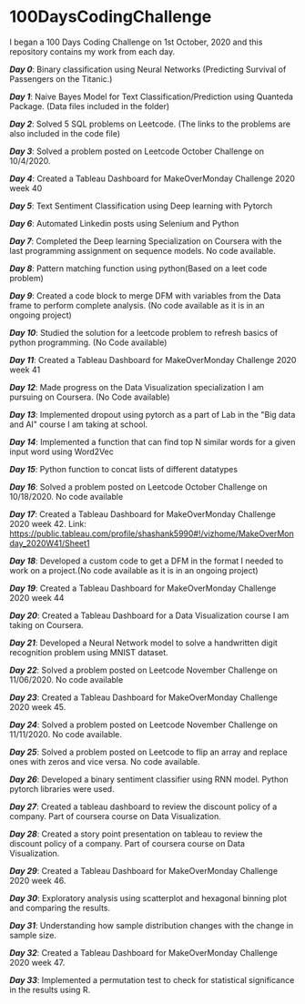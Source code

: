 # 100DaysCodingChallenge
I began a 100 Days Coding Challenge on 1st October, 2020 and this repository contains my work from each day.

*<b>Day 0</b>*: Binary classification using Neural Networks (Predicting Survival of Passengers on the Titanic.)

*<b>Day 1</b>*: Naive Bayes Model for Text Classification/Prediction using Quanteda Package. (Data files included in the folder)

*<b>Day 2</b>*: Solved 5 SQL problems on Leetcode. (The links to the problems are also included in the code file) 

*<b>Day 3</b>*: Solved a problem posted on Leetcode October Challenge on 10/4/2020. 

*<b>Day 4</b>*: Created a Tableau Dashboard for MakeOverMonday Challenge 2020 week 40

*<b>Day 5</b>*: Text Sentiment Classification using Deep learning with Pytorch

*<b>Day 6</b>*: Automated Linkedin posts using Selenium and Python

*<b>Day 7</b>*: Completed the Deep learning Specialization on Coursera with the last programming assignment on sequence models. No code available.

*<b>Day 8</b>*: Pattern matching function using python(Based on a leet code problem)

*<b>Day 9</b>*: Created a code block to merge DFM with variables from the Data frame to perform complete analysis. (No code available as it is in an ongoing project)

*<b>Day 10</b>*: Studied the solution for a leetcode problem to refresh basics of python programming. (No Code available)

*<b>Day 11</b>*: Created a Tableau Dashboard for MakeOverMonday Challenge 2020 week 41

*<b>Day 12</b>*: Made progress on the Data Visualization specialization I am pursuing on Coursera. (No Code available)

*<b>Day 13</b>*: Implemented dropout using pytorch as a part of Lab in the "Big data and AI" course I am taking at school.

*<b>Day 14</b>*: Implemented a function that can find top N similar words for a given input word using Word2Vec

*<b>Day 15</b>*: Python function to concat lists of different datatypes

*<b>Day 16</b>*: Solved a problem posted on Leetcode October Challenge on 10/18/2020. No code available

*<b>Day 17</b>*: Created a Tableau Dashboard for MakeOverMonday Challenge 2020 week 42. Link: https://public.tableau.com/profile/shashank5990#!/vizhome/MakeOverMonday_2020W41/Sheet1

*<b>Day 18</b>*: Developed a custom code to get a DFM in the format I needed to work on a project.(No code available as it is in an ongoing project)

*<b>Day 19</b>*: Created a Tableau Dashboard for MakeOverMonday Challenge 2020 week 44

*<b>Day 20</b>*: Created a Tableau Dashboard for a Data Visualization course I am taking on Coursera.

*<b>Day 21</b>*: Developed a Neural Network model to solve a handwritten digit recognition problem using MNIST dataset.

*<b>Day 22</b>*: Solved a problem posted on Leetcode November Challenge on 11/06/2020. No code available

*<b>Day 23</b>*: Created a Tableau Dashboard for MakeOverMonday Challenge 2020 week 45.

*<b>Day 24</b>*: Solved a problem posted on Leetcode November Challenge on 11/11/2020. No code available.

*<b>Day 25</b>*: Solved a problem posted on Leetcode to flip an array and replace ones with zeros and vice versa. No code available.

*<b>Day 26</b>*: Developed a binary sentiment classifier using RNN model. Python pytorch libraries were used.

*<b>Day 27</b>*: Created a tableau dashboard to review the discount policy of a company. Part of coursera course on Data Visualization.

*<b>Day 28</b>*: Created a story point presentation on tableau to review the discount policy of a company. Part of coursera course on Data Visualization.

*<b>Day 29</b>*: Created a Tableau Dashboard for MakeOverMonday Challenge 2020 week 46.

*<b>Day 30</b>*: Exploratory analysis using scatterplot and hexagonal binning plot and comparing the results.

*<b>Day 31</b>*: Understanding how sample distribution changes with the change in sample size.

*<b>Day 32</b>*: Created a Tableau Dashboard for MakeOverMonday Challenge 2020 week 47.

*<b>Day 33</b>*: Implemented a permutation test to check for statistical significance in the results using R.
